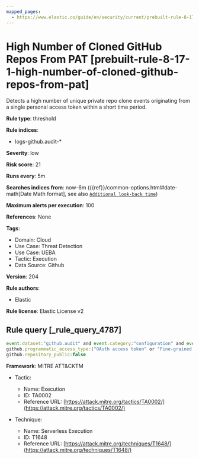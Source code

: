 ```yaml
---
mapped_pages:
  - https://www.elastic.co/guide/en/security/current/prebuilt-rule-8-17-1-high-number-of-cloned-github-repos-from-pat.html
---
```


# High Number of Cloned GitHub Repos From PAT [prebuilt-rule-8-17-1-high-number-of-cloned-github-repos-from-pat]

Detects a high number of unique private repo clone events originating from a single personal access token within a short time period.

**Rule type**: threshold

**Rule indices**:

* logs-github.audit-*

**Severity**: low

**Risk score**: 21

**Runs every**: 5m

**Searches indices from**: now-6m ({{ref}}/common-options.html#date-math[Date Math format], see also [`Additional look-back time`](docs-content://solutions/security/detect-and-alert/create-detection-rule.md#rule-schedule))

**Maximum alerts per execution**: 100

**References**: None

**Tags**:

* Domain: Cloud
* Use Case: Threat Detection
* Use Case: UEBA
* Tactic: Execution
* Data Source: Github

**Version**: 204

**Rule authors**:

* Elastic

**Rule license**: Elastic License v2

## Rule query [_rule_query_4787]

```js
event.dataset:"github.audit" and event.category:"configuration" and event.action:"git.clone" and
github.programmatic_access_type:("OAuth access token" or "Fine-grained personal access token") and
github.repository_public:false
```

**Framework**: MITRE ATT&CKTM

* Tactic:

    * Name: Execution
    * ID: TA0002
    * Reference URL: [https://attack.mitre.org/tactics/TA0002/](https://attack.mitre.org/tactics/TA0002/)

* Technique:

    * Name: Serverless Execution
    * ID: T1648
    * Reference URL: [https://attack.mitre.org/techniques/T1648/](https://attack.mitre.org/techniques/T1648/)



